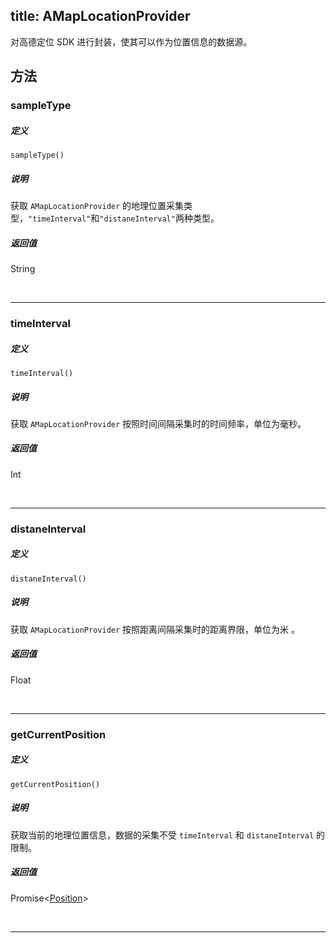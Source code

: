 title: AMapLocationProvider
---

对高德定位 SDK 进行封装，使其可以作为位置信息的数据源。


## 方法

### sampleType

##### 定义

`sampleType()`

##### 说明

获取 `AMapLocationProvider` 的地理位置采集类型，`"timeInterval"`和`"distaneInterval"`两种类型。

##### 返回值

String

</br>

---

### timeInterval

##### 定义

`timeInterval()`

##### 说明

获取 `AMapLocationProvider` 按照时间间隔采集时的时间频率，单位为毫秒。

##### 返回值

Int

</br>

---

### distaneInterval

##### 定义

`distaneInterval()`

##### 说明

获取 `AMapLocationProvider` 按照距离间隔采集时的距离界限，单位为米 。

##### 返回值

Float

</br>

---

### getCurrentPosition

##### 定义

`getCurrentPosition()`

##### 说明

获取当前的地理位置信息，数据的采集不受 `timeInterval` 和 `distaneInterval` 的限制。

##### 返回值

Promise<[Position](Position.html)>

</br>

---
